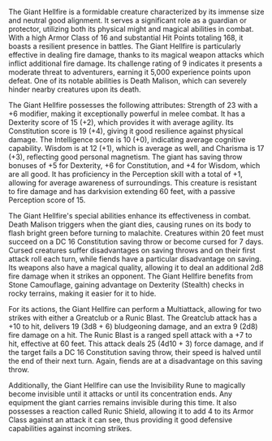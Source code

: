 The Giant Hellfire is a formidable creature characterized by its immense size and neutral good alignment. It serves a significant role as a guardian or protector, utilizing both its physical might and magical abilities in combat. With a high Armor Class of 16 and substantial Hit Points totaling 168, it boasts a resilient presence in battles. The Giant Hellfire is particularly effective in dealing fire damage, thanks to its magical weapon attacks which inflict additional fire damage. Its challenge rating of 9 indicates it presents a moderate threat to adventurers, earning it 5,000 experience points upon defeat. One of its notable abilities is Death Malison, which can severely hinder nearby creatures upon its death.

The Giant Hellfire possesses the following attributes: Strength of 23 with a +6 modifier, making it exceptionally powerful in melee combat. It has a Dexterity score of 15 (+2), which provides it with average agility. Its Constitution score is 19 (+4), giving it good resilience against physical damage. The Intelligence score is 10 (+0), indicating average cognitive capability. Wisdom is at 12 (+1), which is average as well, and Charisma is 17 (+3), reflecting good personal magnetism. The giant has saving throw bonuses of +5 for Dexterity, +6 for Constitution, and +4 for Wisdom, which are all good. It has proficiency in the Perception skill with a total of +1, allowing for average awareness of surroundings. This creature is resistant to fire damage and has darkvision extending 60 feet, with a passive Perception score of 15.

The Giant Hellfire's special abilities enhance its effectiveness in combat. Death Malison triggers when the giant dies, causing runes on its body to flash bright green before turning to malachite. Creatures within 20 feet must succeed on a DC 16 Constitution saving throw or become cursed for 7 days. Cursed creatures suffer disadvantages on saving throws and on their first attack roll each turn, while fiends have a particular disadvantage on saving. Its weapons also have a magical quality, allowing it to deal an additional 2d8 fire damage when it strikes an opponent. The Giant Hellfire benefits from Stone Camouflage, gaining advantage on Dexterity (Stealth) checks in rocky terrains, making it easier for it to hide.

For its actions, the Giant Hellfire can perform a Multiattack, allowing for two strikes with either a Greatclub or a Runic Blast. The Greatclub attack has a +10 to hit, delivers 19 (3d8 + 6) bludgeoning damage, and an extra 9 (2d8) fire damage on a hit. The Runic Blast is a ranged spell attack with a +7 to hit, effective at 60 feet. This attack deals 25 (4d10 + 3) force damage, and if the target fails a DC 16 Constitution saving throw, their speed is halved until the end of their next turn. Again, fiends are at a disadvantage on this saving throw. 

Additionally, the Giant Hellfire can use the Invisibility Rune to magically become invisible until it attacks or until its concentration ends. Any equipment the giant carries remains invisible during this time. It also possesses a reaction called Runic Shield, allowing it to add 4 to its Armor Class against an attack it can see, thus providing it good defensive capabilities against incoming strikes.